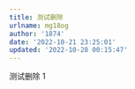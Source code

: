 ```yaml
---
title: 测试删除
urlname: mg18og
author: '1874'
date: '2022-10-21 23:25:01'
updated: '2022-10-28 00:15:47'
---
```

测试删除 1
